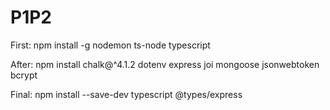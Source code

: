# P1P2

First: npm install -g nodemon ts-node typescript

After: npm install chalk@^4.1.2 dotenv express joi mongoose jsonwebtoken bcrypt

Final: npm install --save-dev typescript @types/express
